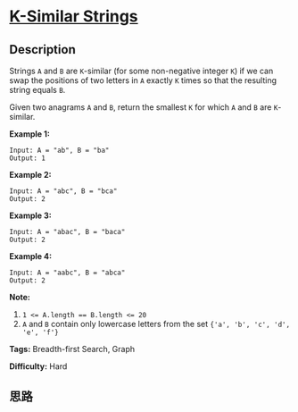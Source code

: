 # [K-Similar Strings][title]

## Description

Strings `A` and `B` are `K`-similar (for some non-negative integer `K`) if we
can swap the positions of two letters in `A` exactly `K` times so that the
resulting string equals `B`.

Given two anagrams `A` and `B`, return the smallest `K` for which `A` and `B`
are `K`-similar.

**Example 1:**
            Input: A = "ab", B = "ba"    Output: 1    

**Example 2:**
            Input: A = "abc", B = "bca"    Output: 2    

**Example 3:**
            Input: A = "abac", B = "baca"    Output: 2    

**Example 4:**
            Input: A = "aabc", B = "abca"    Output: 2

**Note:**

  1. `1 <= A.length == B.length <= 20`
  2. `A` and `B` contain only lowercase letters from the set `{'a', 'b', 'c', 'd', 'e', 'f'}`


**Tags:** Breadth-first Search, Graph

**Difficulty:** Hard

## 思路

[title]: https://leetcode.com/problems/k-similar-strings
